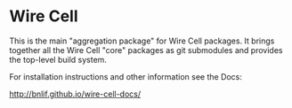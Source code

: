 Wire Cell
=========

This is the main "aggregation package" for Wire Cell packages.  It
brings together all the Wire Cell "core" packages as git submodules
and provides the top-level build system.

For installation instructions and other information see the Docs:

http://bnlif.github.io/wire-cell-docs/

